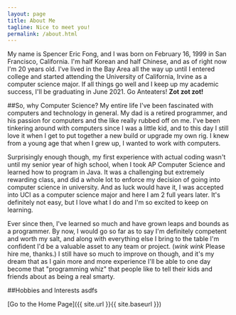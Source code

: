 ```yaml
---
layout: page
title: About Me
tagline: Nice to meet you!
permalink: /about.html
---
```


My name is Spencer Eric Fong, and I was born on February 16, 1999 in San Francisco, California. I'm half Korean and half Chinese, and as of right now I'm 20 years old.
I've lived in the Bay Area all the way up until I entered college and started attending the University of California, Irvine as a computer science major. If all things go well and I keep up my academic success, I'll be graduating in June 2021. Go Anteaters! **Zot zot zot!**


##So, why Computer Science?
My entire life I've been fascinated with computers and technology in general. My dad is a retired programmer, and his passion for computers and the like really rubbed off on me. I've been tinkering around with computers since I was a little kid, and to this day I still love it when I get to put together a new build or upgrade my own rig. I knew from a young age that when I grew up, I wanted to work with computers.

Surprisingly enough though, my first experience with actual coding wasn't until my senior year of high school, when I took AP Computer Science and learned how to program in Java. It was a challenging but extremely rewarding class, and did a whole lot to enforce my decision of going into computer science in university. And as luck would have it, I was accepted into UCI as a computer science major and here I am 2 full years later. It's definitely not easy, but I love what I do and I'm so excited to keep on learning.

Ever since then, I've learned so much and have grown leaps and bounds as a programmer. By now, I would go so far as to say I'm definitely competent and worth my salt, and along with everything else I bring to the table I'm confident I'd be a valuable asset to any team or project. (*wink wink* Please hire me, thanks.) I still have so much to improve on though, and it's my dream that as I gain more and more experience I'll be able to one day become that "programming whiz" that people like to tell their kids and friends about as being a real smarty.


##Hobbies and Interests
asdfs


[Go to the Home Page]({{ site.url }}{{ site.baseurl }})
